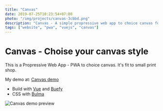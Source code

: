 ```yaml
---
title: "Canvas"
date: 2019-07-25T10:23:54+07:00
photo: "/img/projects/canvas-3cbbd.png"
description: "Canvas - A simple propressive web app to choice canvas for small store"
tags: ["website", "pwa", "vuejs", "canvas"]
---
```

# Canvas - Choise your canvas style

This is a Propressive Web App - PWA to choice canvas. It's fit to small print shop.

My demo at: [Canvas demo](https://canvas-3cbbd.web.app)

- Build with [Vue](https://vuejs.org/) and [Buefy](https://buefy.org)
- CSS with [Bulma](https://bulma.io)

![Canvas demo preview](/img/projects/canvas-3cbbd.png)